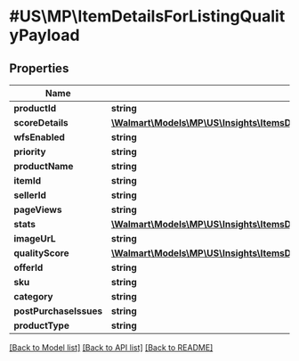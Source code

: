 # #US\MP\ItemDetailsForListingQualityPayload

## Properties

Name | Type | Description | Notes
------------ | ------------- | ------------- | -------------
**productId** | **string** |  | [optional]
**scoreDetails** | [**\Walmart\Models\MP\US\Insights\ItemsDetailsForListing200ResponsePayloadInnerScoreDetails**](ItemsDetailsForListing200ResponsePayloadInnerScoreDetails.md) |  | [optional]
**wfsEnabled** | **string** |  | [optional]
**priority** | **string** |  | [optional]
**productName** | **string** |  | [optional]
**itemId** | **string** |  | [optional]
**sellerId** | **string** |  | [optional]
**pageViews** | **string** |  | [optional]
**stats** | [**\Walmart\Models\MP\US\Insights\ItemsDetailsForListing200ResponsePayloadInnerStats**](ItemsDetailsForListing200ResponsePayloadInnerStats.md) |  | [optional]
**imageUrL** | **string** |  | [optional]
**qualityScore** | [**\Walmart\Models\MP\US\Insights\ItemsDetailsForListing200ResponsePayloadInnerQualityScore**](ItemsDetailsForListing200ResponsePayloadInnerQualityScore.md) |  | [optional]
**offerId** | **string** |  | [optional]
**sku** | **string** |  | [optional]
**category** | **string** |  | [optional]
**postPurchaseIssues** | **string** |  | [optional]
**productType** | **string** |  | [optional]


[[Back to Model list]](../) [[Back to API list]](../../Api/US/MP) [[Back to README]](../../README.md)
